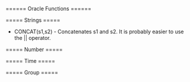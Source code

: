 ====== Oracle Functions ======




===== Strings =====

  * CONCAT(s1,s2) - Concatenates s1 and s2.  It is probably easier to use the || operator.


===== Number =====



===== Time =====



===== Group =====